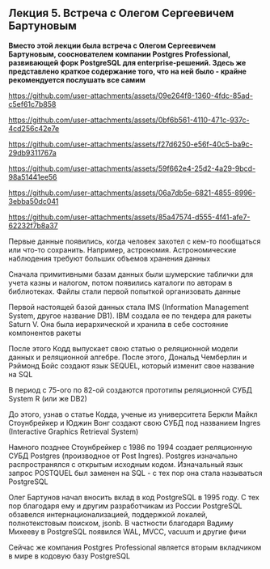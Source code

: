 ## Лекция 5. Встреча с Олегом Сергеевичем Бартуновым

__Вместо этой лекции была встреча с Олегом Сергеевичем Бартуновым, сооснователем компании Postgres Professional, развивающей форк PostgreSQL для enterprise-решений. Здесь же представлено краткое содержание того, что на ней было - крайне рекомендуется послушать все самим__

https://github.com/user-attachments/assets/09e264f8-1360-4fdc-85ad-c5ef61c7b858

https://github.com/user-attachments/assets/0bf6b561-4110-471c-937c-4cd256c42e7e

https://github.com/user-attachments/assets/f27d6250-e56f-40c5-ba9c-29db9311767a

https://github.com/user-attachments/assets/59f662e4-25d2-4a29-9bcd-98a51441ee56

https://github.com/user-attachments/assets/06a7db5e-6821-4855-8996-3ebba50dc041

https://github.com/user-attachments/assets/85a47574-d555-4f41-afe7-62232f7b8a37

Первые данные появились, когда человек захотел с кем-то пообщаться или что-то сохранить. Например, астрономия. Астрономические наблюдения требуют больших объемов хранения данных

Сначала примитивными базам данных были шумерские таблички для учета казны и налогом, потом появились каталоги по авторам в библиотеках. Файлы стали первой попыткой организовать данные

Первой настоящей базой данных стала IMS (Information Management System, другое название DB1). IBM создала ее по тендера для ракеты Saturn V. Она была иерархической и хранила в себе состояние компонентов ракеты

После этого Кодд выпускает свою статью о реляционной модели данных и реляционной алгебре. После этого, Дональд Чемберлин и Рэймонд Бойс создают язык SEQUEL, который изменит свое название на SQL

В период с 75-ого по 82-ой создаются прототипы реляционной СУБД System R (или же DB2)

До этого, узнав о статье Кодда, ученые из университета Беркли Майкл Стоунбрейкер и Юджин Вонг создают свою СУБД под названием Ingres (Interactive Graphics Retrieval System)

Намного позднее Стоунбрейкер с 1986 по 1994 создает реляционную СУБД Postgres (производное от Post Ingres). Postgres изначально распространялся с открытым исходным кодом. Изначальный язык запрос POSTQUEL был заменен на SQL - с тех пор она стала называться PostgreSQL

Олег Бартунов начал вносить вклад в код PostgreSQL в 1995 году. С тех пор благодаря ему и другим разработчикам из России PostgreSQL обзавелся интернационализацией, поддержкой локалей, полнотекстовым поиском, jsonb. В частности благодаря Вадиму Михееву в PostgreSQL появился WAL, MVCC, vacuum и другие фичи

Сейчас же компания Postgres Professional является вторым вкладчиком в мире в кодовую базу PostgreSQL

